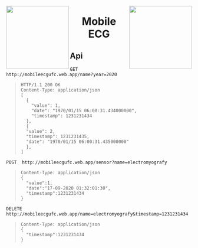 <a href="https://en.wikipedia.org"><img src="https://user-images.githubusercontent.com/17098382/92084131-52061480-ed9d-11ea-9acd-ec209bbed243.png" align="left" height="170" /></a>
<a href="https://http://www.ufc.br/"><img src="https://user-images.githubusercontent.com/17098382/92084392-b45f1500-ed9d-11ea-8ec9-09c7f1283b2c.png" align="right" height="170" /></a>

<h1 align="center">Mobile ECG</h1>

<h2 align="left">Api</h2>

`` GET http://mobileecgufc.web.app/name?year=2020 ``
> ``` http
> HTTP/1.1 200 OK
> Content-Type: application/json 
> [
>   {
>     "value": 1,
>     "date": "1970/01/15 06:00:31.434000000",
>     "timestamp": 1231231434
>   },
>   {
>   "value": 2,
>   "timestamp": 1231231435,
>   "date": "1970/01/15 06:00:31.435000000"
>   },
> ]
> ```

`` POST  http://mobileecgufc.web.app/sensor?name=electromyografy ``
> ``` http
> Content-Type: application/json 
> {
>   "value":1,
>   "date":"17-09-2020 01:32:01:30",
>   "timestamp":1231231434
> }
> ```

`` DELETE http://mobileecgufc.web.app/name=electromyografy&timestamp=1231231434 ``
> ``` http
> Content-Type: application/json 
> {
>   "timestamp":1231231434
> }
> ```
